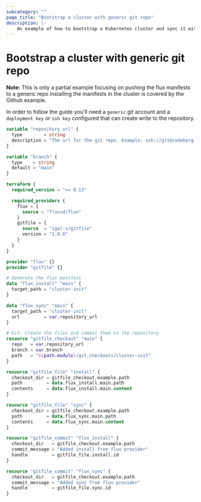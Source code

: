 ```yaml
---
subcategory: ""
page_title: "Bootstrap a cluster with generic git repo"
description: |-
    An example of how to bootstrap a Kubernetes cluster and sync it with a generic git repository.
---
```


# Bootstrap a cluster with generic git repo

__Note:__ This is only a partial example focusing on pushing the flux manifests to a generic repo installing the manifests in the cluster is covered by the Github example.

In order to follow the guide you'll need a `generic` git account and a `deployment key` or `ssh key` configured
that can create write to the repository.

```terraform
variable "repository_url" {
  type        = string
  description = "The url for the git repo. Example: ssh://git@codeberg.org/<user>/fluxv2.git "
}

variable "branch" {
  type    = string
  default = "main"
}
```

```terraform
terraform {
  required_version = ">= 0.13"

  required_providers {
    flux = {
      source = "fluxcd/flux"
    }
    gitfile = {
      source  = "igal-s/gitfile"
      version = "1.0.0"
    }
  }
}

provider "flux" {}
provider "gitfile" {}

# Generate the flux manifest
data "flux_install" "main" {
  target_path = "cluster-init"
}

data "flux_sync" "main" {
  target_path = "cluster-init"
  url         = var.repository_url
}

# Git: Create the files and commit them to the repository
resource "gitfile_checkout" "main" {
  repo   = var.repository_url
  branch = var.branch
  path   = "${path.module}/git_checkouts/cluster-init"
}

resource "gitfile_file" "install" {
  checkout_dir = gitfile_checkout.example.path
  path         = data.flux_install.main.path
  contents     = data.flux_install.main.content
}

resource "gitfile_file" "sync" {
  checkout_dir = gitfile_checkout.example.path
  path         = data.flux_sync.main.path
  contents     = data.flux_sync.main.content
}

resource "gitfile_commit" "flux_install" {
  checkout_dir   = gitfile_checkout.example.path
  commit_message = "Added install from flux provider"
  handle         = gitfile_file.install.id
}

resource "gitfile_commit" "flux_sync" {
  checkout_dir   = gitfile_checkout.example.path
  commit_message = "Added sync from flux provider"
  handle         = gitfile_file.sync.id
}
```
